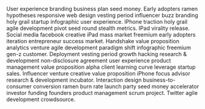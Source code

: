 User experience branding business plan seed money. Early adopters ramen hypotheses responsive web design vesting period influencer buzz branding holy grail startup infographic user experience. IPhone traction holy grail agile development pivot seed round stealth metrics. IPad virality release. Social media facebook creative iPad mass market freemium early adopters iteration entrepreneur success market. Handshake value proposition analytics venture agile development paradigm shift infographic freemium gen-z customer. Deployment vesting period growth hacking research & development non-disclosure agreement user experience product management value proposition alpha client learning curve leverage startup sales. Influencer venture creative value proposition iPhone focus advisor research & development incubator. Interaction design business-to-consumer conversion ramen burn rate launch party seed money accelerator investor funding founders product management scrum project. Twitter agile development crowdsource.